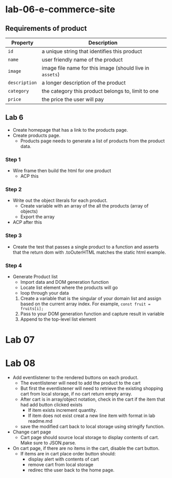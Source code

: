 # lab-06-e-commerce-site

## Requirements of product
Property | Description
---|---
`id` | a unique string that identifies this product
`name` | user friendly name of the product
`image` | image file name for this image (should live in `assets`)
`description` | a longer description of the product
`category` | the category this product belongs to, limit to one
`price` | the price the user will pay


## Lab 6
- Create homepage that has a link to the products page.
- Create products page.
    - Products page needs to generate a list of products from the product data.

### Step 1 
- Wire frame then build the html for one product
    - ACP this

### Step 2
- Write out the object literals for each product. 
    - Create variable with an array of the all the products (array of objects)
    - Export the array
- ACP after this

### Step 3
- Create the test that passes a single product to a function and asserts that the return dom with .toOuterHTML matches the static html example.

### Step 4
- Generate Product list
    - Import data and DOM generation function
    - Locate list element where the products will go
    - loop through your data
    1. Create a variable that is the singular of your domain list and assign based on the current array index. For example, `const fruit = fruits[i];`
    1. Pass to your DOM generation function and capture result in variable
    1. Append to the top-level list element

# Lab 07

# Lab 08

- Add eventlistener to the rendered buttons on each product.
    - The eventlistener will need to add the product to the cart
    - But first the eventlistener will need to retrieve the existing shopping cart from local storage, if no cart return empty array.
    - After cart is in array/object notation, check in the cart if the item that had add button clicked exists
        - If item exists increment quantity.
        - If item does not exist creat a new line item with format in lab readme.md
    - save the modified cart back to local storage using stringify function.
- Change cart page
    - Cart page should source local storage to display contents of cart. Make sure to JSON.parse.
- On cart page, if there are no items in the cart, disable the cart button.
    - If items are in cart place order button should:
        - display alert with contents of cart
        - remove cart from local storage
        - redirec tthe user back to the home page.